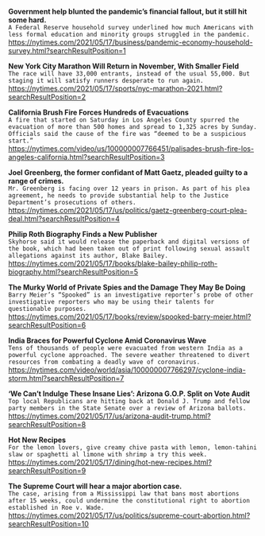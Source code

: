**Government help blunted the pandemic’s financial fallout, but it still hit some hard.**\
`A Federal Reserve household survey underlined how much Americans with less formal education and minority groups struggled in the pandemic.`\
https://nytimes.com/2021/05/17/business/pandemic-economy-household-survey.html?searchResultPosition=1

**New York City Marathon Will Return in November, With Smaller Field**\
`The race will have 33,000 entrants, instead of the usual 55,000. But staging it will satisfy runners desperate to run again.`\
https://nytimes.com/2021/05/17/sports/nyc-marathon-2021.html?searchResultPosition=2

**California Brush Fire Forces Hundreds of Evacuations**\
`A fire that started on Saturday in Los Angeles County spurred the evacuation of more than 500 homes and spread to 1,325 acres by Sunday. Officials said the cause of the fire was “deemed to be a suspicious start.”`\
https://nytimes.com/video/us/100000007766451/palisades-brush-fire-los-angeles-california.html?searchResultPosition=3

**Joel Greenberg, the former confidant of Matt Gaetz, pleaded guilty to a range of crimes.**\
`Mr. Greenberg is facing over 12 years in prison. As part of his plea agreement, he needs to provide substantial help to the Justice Department’s prosecutions of others.`\
https://nytimes.com/2021/05/17/us/politics/gaetz-greenberg-court-plea-deal.html?searchResultPosition=4

**Philip Roth Biography Finds a New Publisher**\
`Skyhorse said it would release the paperback and digital versions of the book, which had been taken out of print following sexual assault allegations against its author, Blake Bailey.`\
https://nytimes.com/2021/05/17/books/blake-bailey-philip-roth-biography.html?searchResultPosition=5

**The Murky World of Private Spies and the Damage They May Be Doing**\
`Barry Meier’s “Spooked” is an investigative reporter’s probe of other investigative reporters who may be using their talents for questionable purposes.`\
https://nytimes.com/2021/05/17/books/review/spooked-barry-meier.html?searchResultPosition=6

**India Braces for Powerful Cyclone Amid Coronavirus Wave**\
`Tens of thousands of people were evacuated from western India as a powerful cyclone approached. The severe weather threatened to divert resources from combating a deadly wave of coronavirus.`\
https://nytimes.com/video/world/asia/100000007766297/cyclone-india-storm.html?searchResultPosition=7

**‘We Can’t Indulge These Insane Lies’: Arizona G.O.P. Split on Vote Audit**\
`Top local Republicans are hitting back at Donald J. Trump and fellow party members in the State Senate over a review of Arizona ballots.`\
https://nytimes.com/2021/05/17/us/arizona-audit-trump.html?searchResultPosition=8

**Hot New Recipes**\
`For the lemon lovers, give creamy chive pasta with lemon, lemon-tahini slaw or spaghetti al limone with shrimp a try this week.`\
https://nytimes.com/2021/05/17/dining/hot-new-recipes.html?searchResultPosition=9

**The Supreme Court will hear a major abortion case.**\
`The case, arising from a Mississippi law that bans most abortions after 15 weeks, could undermine the constitutional right to abortion established in Roe v. Wade.`\
https://nytimes.com/2021/05/17/us/politics/supreme-court-abortion.html?searchResultPosition=10

